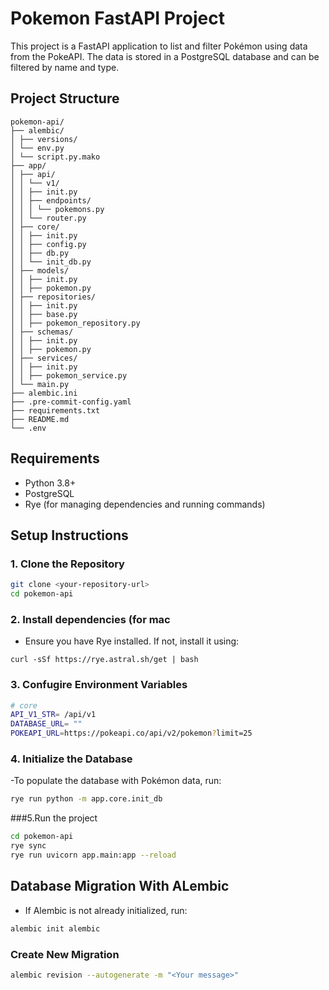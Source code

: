 # Pokemon FastAPI Project

This project is a FastAPI application to list and filter Pokémon using data from the PokeAPI. The data is stored in a PostgreSQL database and can be filtered by name and type.

## Project Structure

```plaintext
pokemon-api/
├── alembic/
│ ├── versions/
│ └── env.py
│ └── script.py.mako
├── app/
│ ├── api/
│ │ └── v1/
│ │ ├── init.py
│ │ ├── endpoints/
│ │ │ └── pokemons.py
│ │ └── router.py
│ ├── core/
│ │ ├── init.py
│ │ ├── config.py
│ │ ├── db.py
│ │ └── init_db.py
│ ├── models/
│ │ ├── init.py
│ │ ├── pokemon.py
│ ├── repositories/
│ │ ├── init.py
│ │ ├── base.py
│ │ ├── pokemon_repository.py
│ ├── schemas/
│ │ ├── init.py
│ │ ├── pokemon.py
│ ├── services/
│ │ ├── init.py
│ │ ├── pokemon_service.py
│ └── main.py
├── alembic.ini
├── .pre-commit-config.yaml
├── requirements.txt
├── README.md
└── .env
```
## Requirements

- Python 3.8+
- PostgreSQL
- Rye (for managing dependencies and running commands)

## Setup Instructions

### 1. Clone the Repository

```bash
git clone <your-repository-url>
cd pokemon-api
```
### 2. Install dependencies (for mac
  - Ensure you have Rye installed. If not, install it using:
```plaintext
curl -sSf https://rye.astral.sh/get | bash
```

### 3. Confugire Environment Variables
```bash
# core
API_V1_STR= /api/v1
DATABASE_URL= ""
POKEAPI_URL=https://pokeapi.co/api/v2/pokemon?limit=25

```
### 4. Initialize the Database
-To populate the database with Pokémon data, run:
```bash
rye run python -m app.core.init_db
```
###5.Run the project
```bash
cd pokemon-api
rye sync
rye run uvicorn app.main:app --reload
```
## Database Migration With ALembic
- If Alembic is not already initialized, run:
```bash
alembic init alembic
```
### Create New Migration
```bash
alembic revision --autogenerate -m "<Your message>"

```


